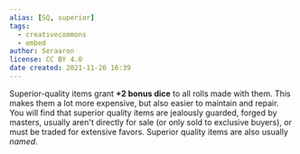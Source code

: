 ```yaml
---
alias: [SQ, superior]
tags:
  - creativecommons
  - embed
author: Seraaron
license: CC BY 4.0
date created: 2021-11-26 16:39
---
```


Superior-quality items grant **+2 bonus dice** to all rolls made with them. This makes them a lot more expensive, but also easier to maintain and repair. You will find that superior quality items are jealously guarded, forged by masters, usually aren't directly for sale (or only sold to exclusive buyers), or must be traded for extensive favors. Superior quality items are also usually *named*.